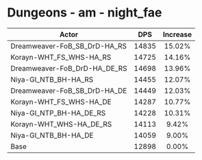 # Dungeons - am - night_fae
| Actor | DPS | Increase |
|---|:---:|:---:|
|Dreamweaver-FoB_SB_DrD-HA_RS|14835|15.02%|
|Korayn-WHT_FS_WHS-HA_RS|14725|14.16%|
|Dreamweaver-FoB_DrD-HA_DE_RS|14698|13.96%|
|Niya-GI_NTB_BH-HA_RS|14455|12.07%|
|Dreamweaver-FoB_SB_DrD-HA_DE|14449|12.03%|
|Korayn-WHT_FS_WHS-HA_DE|14287|10.77%|
|Niya-GI_NTP_BH-HA_DE_RS|14228|10.31%|
|Korayn-WHT_WHS-HA_DE_RS|14113|9.42%|
|Niya-GI_NTB_BH-HA_DE|14059|9.00%|
|Base|12898|0.00%|
